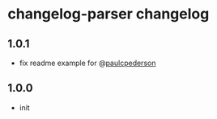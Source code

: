 # changelog-parser changelog

## 1.0.1
* fix readme example for @[paulcpederson](github.com/paulcpederson/)

## 1.0.0
* init
